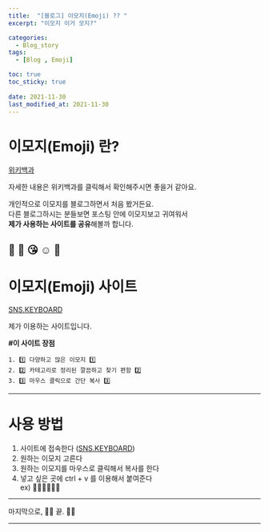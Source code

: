 ```yaml
---
title:  "[블로그] 이모지(Emoji) ?? "
excerpt: "이모지 이거 모지?"

categories:
  - Blog_story
tags:
  - [Blog , Emoji]

toc: true
toc_sticky: true
 
date: 2021-11-30
last_modified_at: 2021-11-30
---
```


# 이모지(Emoji) 란?

[위키백과](https://ko.wikipedia.org/wiki/%EC%9D%B4%EB%AA%A8%EC%A7%80)  

자세한 내용은 위키백과를 클릭해서 확인해주시면 좋을거 같아요.  

  개인적으로 이모지를 블로그하면서 처음 봤거든요.  
  다른 블로그하시는 분들보면 포스팅 안에 이모지보고 귀여워서  
  **제가 사용하는 사이트를 공유**해볼까 합니다.  
  
  🥰 🤩 😘 ☺️ 🤑
---

# 이모지(Emoji) 사이트 

[SNS.KEYBOARD](https://snskeyboard.com/emoji/)  

제가 이용하는 사이트입니다.  
  
  **#이 사이트 장점**  
    
    1. 1️⃣ 다양하고 많은 이모지 1️⃣  
    2. 2️⃣ 카테고리로 정리된 깔끔하고 찾기 편함 2️⃣  
    3. 3️⃣ 마우스 클릭으로 간단 복사 3️⃣  

---

# 사용 방법

  1. 사이트에 접속한다 ([SNS.KEYBOARD](https://snskeyboard.com/emoji/))  
  2. 원하는 이모지 고른다  
  3. 원하는 이모지를 마우스로 클릭해서 복사를 한다
  4. 넣고 싶은 곳에 ctrl + v 를 이용해서 붙여준다  
    ex) 💉💉💉💉💉💉


---



마지막으로, 👏👏 끝. 👏👏

---






